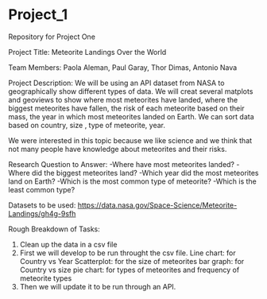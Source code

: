 # Project_1
Repository for Project One

Project Title: Meteorite Landings Over the World

Team Members: Paola Aleman, Paul Garay, Thor Dimas, Antonio Nava

Project Description:
We will be using an API dataset from NASA to geographically show different types of data. We will creat several matplots and geoviews to show where most meteorites have landed, where the biggest meteorites have fallen, the risk of each meteorite based on their mass, the year in which most meteorites landed on Earth. We can sort data based on country, size , type of meteorite, year. 

We were interested in this topic because we like science and we think that not many people have knowledge about meteorites and their risks. 


Research Question to Answer:
-Where have most meteorites landed?
-Where did the biggest meteorites land?
-Which year did the most meteorites land on Earth?
-Which is the most common type of meteorite?
-Which is the least common type?



Datasets to be used: https://data.nasa.gov/Space-Science/Meteorite-Landings/gh4g-9sfh  

Rough Breakdown of Tasks:
1. Clean up the data in a csv file
2. First we will develop to be run throught the csv file.
      Line chart: for Country vs Year
      Scatterplot: for the size of meteorites
      bar graph: for Country vs size
      pie chart: for types of meteorites and frequency of meteorite types
4. Then we will update it to be run through an API. 


